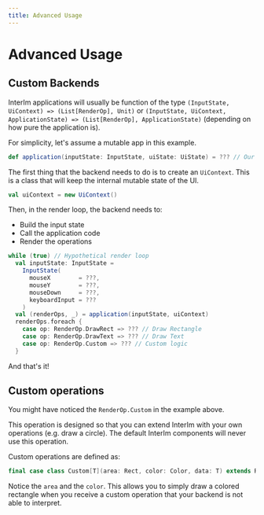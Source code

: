 ```yaml
---
title: Advanced Usage
---
```


# Advanced Usage

## Custom Backends

InterIm applications will usually be function of the type
`(InputState, UiContext) => (List[RenderOp], Unit)` or `(InputState, UiContext, ApplicationState) => (List[RenderOp], ApplicationState)` (depending on how pure the application is).

For simplicity, let's assume a mutable app in this example.

```scala
def application(inputState: InputState, uiState: UiState) = ??? // Our application code
```

The first thing that the backend needs to do is to create an `UiContext`. This is a class that will keep the internal mutable state of the UI.

```scala
val uiContext = new UiContext()
```

Then, in the render loop, the backend needs to:
- Build the input state
- Call the application code
- Render the operations

```scala
while (true) // Hypothetical render loop
  val inputState: InputState =
    InputState(
      mouseX        = ???,
      mouseY        = ???,
      mouseDown     = ???,
      keyboardInput = ???
    )
  val (renderOps, _) = application(inputState, uiContext)
  renderOps.foreach {
    case op: RenderOp.DrawRect => ??? // Draw Rectangle
    case op: RenderOp.DrawText => ??? // Draw Text
    case op: RenderOp.Custom => ??? // Custom logic
  }
```

And that's it!

## Custom operations

You might have noticed the `RenderOp.Custom` in the example above.

This operation is designed so that you can extend InterIm with your own operations (e.g. draw a circle). The default InterIm components will never use this operation.

Custom operations are defined as:
```scala
final case class Custom[T](area: Rect, color: Color, data: T) extends RenderOp
```

Notice the `area` and the `color`. This allows you to simply draw a colored rectangle when you receive a custom operation that your backend is not able to interpret.
